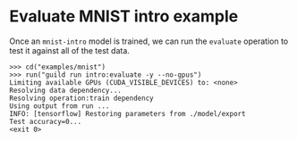 # Evaluate MNIST intro example

Once an `mnist-intro` model is trained, we can run the `evaluate`
operation to test it against all of the test data.

    >>> cd("examples/mnist")
    >>> run("guild run intro:evaluate -y --no-gpus")
    Limiting available GPUs (CUDA_VISIBLE_DEVICES) to: <none>
    Resolving data dependency...
    Resolving operation:train dependency
    Using output from run ...
    INFO: [tensorflow] Restoring parameters from ./model/export
    Test accuracy=0...
    <exit 0>

